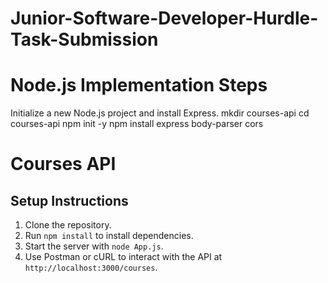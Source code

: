 # Junior-Software-Developer-Hurdle-Task-Submission
# Node.js Implementation Steps
Initialize a new Node.js project and install Express.
mkdir courses-api
cd courses-api
npm init -y
npm install express body-parser cors
# Courses API

## Setup Instructions

1. Clone the repository.
2. Run `npm install` to install dependencies.
3. Start the server with `node App.js`.
4. Use Postman or cURL to interact with the API at `http://localhost:3000/courses`.

